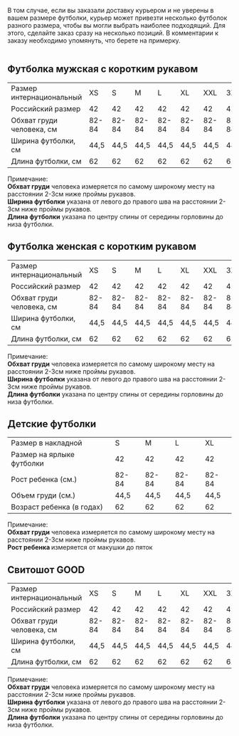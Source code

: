 <div class="row">
  <div class="col">
    <p class="pb-5">В том случае, если вы заказали доставку курьером и не уверены в вашем размере футболки, курьер может привезти несколько футболок разного размера, чтобы вы могли выбрать наиболее подходящий. Для этого, сделайте заказ сразу на несколько позиций. В комментарии к заказу необходимо упомянуть, что берете на примерку.</p>
  </div>
</div>
<div class="row size">
  <div class="col-md-12 order-2 col-lg-3 order-lg-1 size__figure">
    <img src="img/article/size/size--man.svg" alt="" class="size__img">
  </div>
  <div class="col-md-12 order-1 col-lg-9 order-lg-2 size__descr">
    <div class="size__heading heading heading--h3 heading--orange">
      <h2>Футболка мужская с коротким рукавом</h2>
    </div>
    <div class="size__table">
      <table class="table-size">
        <tr>
          <td>Размер интернациональный</td>
          <td>XS</td>
          <td>S</td>
          <td>M</td>
          <td>L</td>
          <td>XL</td>
          <td>XXL</td>
          <td>3XL</td>
          <td>4XL</td>
        </tr>
        <tr>
          <td>Российский размер</td>
          <td>42</td>
          <td>42</td>
          <td>42</td>
          <td>42</td>
          <td>42</td>
          <td>42</td>
          <td>42</td>
          <td>42</td>
        </tr>
        <tr>
          <td>Обхват груди человека, см</td>
          <td>82-84</td>
          <td>82-84</td>
          <td>82-84</td>
          <td>82-84</td>
          <td>82-84</td>
          <td>82-84</td>
          <td>82-84</td>
          <td>82-84</td>
        </tr>
        <tr>
          <td>Ширина футболки, см</td>
          <td>44,5</td>
          <td>44,5</td>
          <td>44,5</td>
          <td>44,5</td>
          <td>44,5</td>
          <td>44,5</td>
          <td>44,5</td>
          <td>44,5</td>
        </tr>
        <tr>
          <td>Длина футболки, см</td>
          <td>62</td>
          <td>62</td>
          <td>62</td>
          <td>62</td>
          <td>62</td>
          <td>62</td>
          <td>62</td>
          <td>62</td>
        </tr>
      </table>
    </div>
    <div class="size__notice">
      <div class="notice">
        <div class="notice__title">Примечание:</div>
        <div class="notice__item"><b class="light-blue light-blue--bold">Обхват груди</b> человека измеряется по самому
          широкому месту на расстоянии 2-3см ниже проймы рукавов.
        </div>
        <div class="notice__item"><b class="light-blue light-blue--bold">Ширина футболки</b> указана от левого до правого
          шва на расстоянии 2-3см ниже проймы рукавов.
        </div>
        <div class="notice__item"><b class="light-blue light-blue--bold">Длина футболки</b> указана по центру спины от
          середины горловины до низа футболки.
        </div>
      </div>
    </div>
  </div>
  </div>
  <div class="row size">
  <div class="col-md-12 order-2 col-lg-3 order-lg-1 size__figure">
    <img src="img/article/size/size--woman.svg" alt="" class="size__img">
  </div>
  <div class="col-md-12 order-1 col-lg-9 order-lg-2 size__descr">
    <div class="size__heading heading heading--h3 heading--orange">
      <h2>Футболка женская с коротким рукавом</h2>
    </div>
    <div class="size__table">
      <table class="table-size">
        <tr>
          <td>Размер интернациональный</td>
          <td>XS</td>
          <td>S</td>
          <td>M</td>
          <td>L</td>
          <td>XL</td>
          <td>XXL</td>
          <td>3XL</td>
          <td>4XL</td>
        </tr>
        <tr>
          <td>Российский размер</td>
          <td>42</td>
          <td>42</td>
          <td>42</td>
          <td>42</td>
          <td>42</td>
          <td>42</td>
          <td>42</td>
          <td>42</td>
        </tr>
        <tr>
          <td>Обхват груди человека, см</td>
          <td>82-84</td>
          <td>82-84</td>
          <td>82-84</td>
          <td>82-84</td>
          <td>82-84</td>
          <td>82-84</td>
          <td>82-84</td>
          <td>82-84</td>
        </tr>
        <tr>
          <td>Ширина футболки, см</td>
          <td>44,5</td>
          <td>44,5</td>
          <td>44,5</td>
          <td>44,5</td>
          <td>44,5</td>
          <td>44,5</td>
          <td>44,5</td>
          <td>44,5</td>
        </tr>
        <tr>
          <td>Длина футболки, см</td>
          <td>62</td>
          <td>62</td>
          <td>62</td>
          <td>62</td>
          <td>62</td>
          <td>62</td>
          <td>62</td>
          <td>62</td>
        </tr>
      </table>
    </div>
    <div class="size__notice">
      <div class="notice">
        <div class="notice__title">Примечание:</div>
        <div class="notice__item"><b class="light-blue light-blue--bold">Обхват груди</b> человека измеряется по самому
          широкому месту на расстоянии 2-3см ниже проймы рукавов.
        </div>
        <div class="notice__item"><b class="light-blue light-blue--bold">Ширина футболки</b> указана от левого до правого
          шва на расстоянии 2-3см ниже проймы рукавов.
        </div>
        <div class="notice__item"><b class="light-blue light-blue--bold">Длина футболки</b> указана по центру спины от
          середины горловины до низа футболки.
        </div>
      </div>
    </div>
  </div>
  </div>
  <div class="row size">
  <div class="col-md-12 order-2 col-lg-3 order-lg-1 size__figure">
    <img src="img/article/size/size--child.svg" alt="" class="size__img">
  </div>
  <div class="col-md-12 order-1 col-lg-9 order-lg-2 size__descr">
    <div class="size__heading heading heading--h3 heading--orange">
      <h2>Детские футболки</h2>
    </div>
    <div class="size__table">
      <table class="table-size table-size--child">
        <tr>
          <td>Размер в накладной</td>
          <td>S</td>
          <td>M</td>
          <td>L</td>
          <td>XL</td>
        </tr>
        <tr>
          <td>Размер на ярлыке футболки</td>
          <td>42</td>
          <td>42</td>
          <td>42</td>
          <td>42</td>
        </tr>
        <tr>
          <td>Рост ребенка (см.)</td>
          <td>82-84</td>
          <td>82-84</td>
          <td>82-84</td>
          <td>82-84</td>
        </tr>
        <tr>
          <td>Объем груди (см.)</td>
          <td>44,5</td>
          <td>44,5</td>
          <td>44,5</td>
          <td>44,5</td>
        </tr>
        <tr>
          <td>Возраст ребенка (в годах)</td>
          <td>62</td>
          <td>62</td>
          <td>62</td>
          <td>62</td>
        </tr>
      </table>
    </div>
    <div class="size__notice">
      <div class="notice">
        <div class="notice__title">Примечание:</div>
        <div class="notice__item"><b class="light-blue light-blue--bold">Обхват груди</b> человека измеряется по самому
          широкому месту на расстоянии 2-3см ниже проймы рукавов.
        </div>
        <div class="notice__item"><b class="light-blue light-blue--bold">Рост ребенка </b> измеряется от макушки до пяток
        </div>
      </div>
    </div>
  </div>
  </div>
  <div class="row size">
  <div class="col-md-12 order-2 col-lg-3 order-lg-1 size__figure">
    <img src="img/article/size/size--sweatshirt.svg" alt="" class="size__img">
  </div>
  <div class="col-md-12 order-1 col-lg-9 order-lg-2 size__descr">
    <div class="size__heading heading heading--h3 heading--orange">
      <h2>Свитошот GOOD</h2>
    </div>
    <div class="size__table">
      <table class="table-size">
        <tr>
          <td>Размер интернациональный</td>
          <td>XS</td>
          <td>S</td>
          <td>M</td>
          <td>L</td>
          <td>XL</td>
          <td>XXL</td>
          <td>3XL</td>
          <td>4XL</td>
        </tr>
        <tr>
          <td>Российский размер</td>
          <td>42</td>
          <td>42</td>
          <td>42</td>
          <td>42</td>
          <td>42</td>
          <td>42</td>
          <td>42</td>
          <td>42</td>
        </tr>
        <tr>
          <td>Обхват груди человека, см</td>
          <td>82-84</td>
          <td>82-84</td>
          <td>82-84</td>
          <td>82-84</td>
          <td>82-84</td>
          <td>82-84</td>
          <td>82-84</td>
          <td>82-84</td>
        </tr>
        <tr>
          <td>Ширина футболки, см</td>
          <td>44,5</td>
          <td>44,5</td>
          <td>44,5</td>
          <td>44,5</td>
          <td>44,5</td>
          <td>44,5</td>
          <td>44,5</td>
          <td>44,5</td>
        </tr>
        <tr>
          <td>Длина футболки, см</td>
          <td>62</td>
          <td>62</td>
          <td>62</td>
          <td>62</td>
          <td>62</td>
          <td>62</td>
          <td>62</td>
          <td>62</td>
        </tr>
      </table>
    </div>
    <div class="size__notice">
      <div class="notice">
        <div class="notice__title">Примечание:</div>
        <div class="notice__item"><b class="light-blue light-blue--bold">Обхват груди</b> человека измеряется по самому
          широкому месту на расстоянии 2-3см ниже проймы рукавов.
        </div>
        <div class="notice__item"><b class="light-blue light-blue--bold">Ширина футболки</b> указана от левого до правого
          шва на расстоянии 2-3см ниже проймы рукавов.
        </div>
        <div class="notice__item"><b class="light-blue light-blue--bold">Длина футболки</b> указана по центру спины от
          середины горловины до низа футболки.
        </div>
      </div>
    </div>
  </div>
</div>
